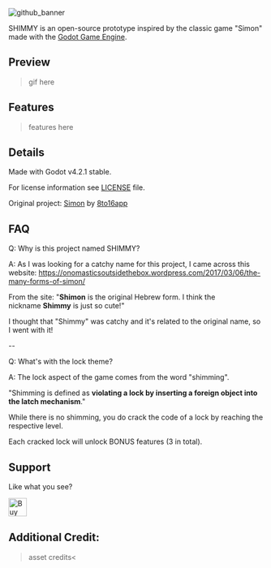 ![github_banner](https://github.com/HeyNinety/SHIMMY-godot-4-simon-like/assets/68526679/afc93d99-ad9e-45b3-9036-71e674f95fd5)


SHIMMY is an open-source prototype inspired by the classic game "Simon" made with the [Godot Game Engine](https://godotengine.org).


## Preview
>gif here


## Features
>features here


## Details
Made with Godot v4.2.1 stable.

For license information see [LICENSE](LICENSE) file.

Original project: [Simon](https://github.com/8to16apps/Simon) by [8to16app](https://github.com/8to16apps)
## FAQ
Q: Why is this project named SHIMMY?

A: As I was looking for a catchy name for this project, I came across this website:
https://onomasticsoutsidethebox.wordpress.com/2017/03/06/the-many-forms-of-simon/

From the site: "**Shimon** is the original Hebrew form. I think the nickname **Shimmy** is just so cute!"

I thought that "Shimmy" was catchy and it's related to the original name, so I went with it!

--

Q: What's with the lock theme?

A: The lock aspect of the game comes from the word "shimming". 

"Shimming is defined as **violating a lock by inserting a foreign object into the latch mechanism**." 

While there is no shimming, you do crack the code of a lock by reaching the respective level.

Each cracked lock will unlock BONUS features (3 in total).

## Support
Like what you see?

<a href='https://ko-fi.com/W7W0CJP7P' target='_blank'><img height='36' style='border:0px;height:36px;' src='https://storage.ko-fi.com/cdn/kofi5.png?v=3' border='0' alt='Buy Me a Coffee at ko-fi.com' /></a>


## Additional Credit:
>asset credits<

